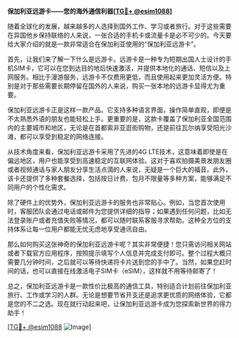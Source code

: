 **保加利亚远游卡——您的海外通信利器[[TG💪+ @esim1088](https://t.me/s/esim1088)]**

随着全球化的发展，越来越多的人选择到国外工作、学习或者旅行。对于这些需要在异国他乡保持联络的人来说，一张合适的手机卡或流量卡是必不可少的。今天要给大家介绍的就是一款非常适合在保加利亚使用的“保加利亚远游卡”。

首先，让我们来了解一下什么是远游卡。远游卡是一种专为短期出国人士设计的手机SIM卡，它可以在您到达目的地后快速激活，并提供本地化的通话、短信以及上网服务。相比于漫游服务，远游卡不仅费用更低，而且使用起来更加灵活方便。特别是对于那些需要长期停留在国外的人来说，购买一张本地的远游卡显得尤为重要。

保加利亚远游卡正是这样一款产品。它支持多种语言界面，操作简单直观，即便是不太熟悉外语的朋友也能轻松上手。更重要的是，这款卡覆盖了保加利亚全国范围内的主要城市和地区，无论是在首都索非亚逛街购物，还是前往瓦尔纳享受阳光沙滩，都可以享受到稳定的网络连接。

从技术角度来看，保加利亚远游卡采用了先进的4G LTE技术，这意味着即使是在偏远地区，用户也能享受到高速稳定的互联网体验。这对于喜欢拍摄美景发朋友圈或者视频通话与家人朋友分享生活点滴的人来说，无疑是一个巨大的福音。此外，该卡还提供了多种套餐选择，包括按日计费、包月不限量等多种方案，能够满足不同用户的个性化需求。

除了硬件上的优势外，保加利亚远游卡的服务也非常贴心。例如，当您首次使用时，客服团队会通过电话或邮件为您提供详细的指导；如果遇到任何问题，比如无法登录账户或者充值失败等情况，都可以随时联系客服寻求帮助。这种全方位的支持体系让每一位用户都能无忧无虑地享受通讯自由。

那么如何购买这张神奇的保加利亚远游卡呢？其实非常便捷！您只需访问相关网站或者下载官方应用程序，按照提示填写个人信息并完成支付即可。整个过程大概只需要几分钟时间，之后就可以等待快递将卡片送到您的手中了。当然，如果您赶时间的话，也可以直接在线激活电子SIM卡（eSIM），这样就不用等待邮寄了！

总之，保加利亚远游卡是一款性价比极高的通信工具，特别适合计划前往保加利亚旅行、工作或学习的人群。无论是想要节省开支还是追求更优质的网络体验，它都是您的不二之选。现在就行动起来吧，让保加利亚远游卡成为您探索新世界的得力助手！

[[TG💪+ @esim1088](https://t.me/s/esim1088) ![Image](https://i.postimg.cc/4NQfJmqS/Snipaste-2025-05-13-00-14-12.png)]